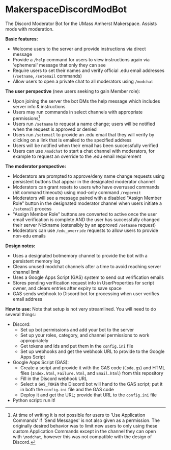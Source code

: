 # MakerspaceDiscordModBot
The Discord Moderator Bot for the UMass Amherst Makerspace. Assists mods with moderation.

**Basic features:**
* Welcome users to the server and provide instructions via direct message
* Provide a `/help` command for users to view instructions again via 'ephemeral' message that only they can see
* Require users to set their names and verify official .edu email addresses (`/setname`, `/setemail` commands)
* Allow users to open a private chat to all moderators using `/modchat`

**The user perspective** (new users seeking to gain Member role):
* Upon joining the server the bot DMs the help message which includes server info & instructions
* Users may run commands in select channels with appropriate permissions[^1]
* Users run `/setname` to request a name change; users will be notified when the request is approved or denied
* Users run `/setemail` to provide an .edu email that they will verify by clicking on a link that is emailed to the specified address
* Users will be notified when their email has been successfully verified
* Users can use `/modchat` to start a chat channel with moderators, for example to request an override to the .edu email requirement 

[^1]: At time of writing it is not possible for users to 'Use Application Commands' if 'Send Messages' is not also given as a permission. The originally desired behavior was to limit new users to only using these custom Application Commands except in the channel they can open with `\modchat`, however this was not compatible with the design of Discord.

**The moderator perspective:**
* Moderators are prompted to approve/deny name change requests using persistent buttons that appear in the designated moderator channel 
* Moderators can grant resets to users who have overrused commands (hit command timeouts) using mod-only command `/repermit`
* Moderators will see a message paired with a disabled "Assign Member Role" button in the designated moderator channel when users initiate a `/setemail` process
* "Assign Member Role" buttons are converted to active once the user email verification is complete AND the user has successfully changed their server Nickname (ostensibly by an approved `/setname` request)
* Moderators can use `/edu_override` requests to allow users to provide non-edu emails

**Design notes:**
* Uses a designated botmemory channel to provide the bot with a persistent memory log
* Cleans unused modchat channels after a time to avoid reaching server channel limit
* Uses a Google Apps Script (GAS) system to send out verification emails
* Stores pending verification request info in UserProperties for script owner, and clears entries after expiry to save space
* GAS sends webhook to Discord bot for processing when user verifies email address

**How to use:**
Note that setup is not very streamlined. You will need to do several things:
* Discord: 
  * Set up bot permissions and add your bot to the server
  * Set up your roles, category, and channel permissions to work appropriately
  * Get tokens and ids and put them in the `config.ini` file
  * Set up webhooks and get the webhook URL to provide to the Google Apps Script
* Google Apps Script (GAS):
  * Create a script and provide it with the GAS code (`Code.gs`) and HTML files (`Index.html`, `Failure.html`, and `Email.html`) from this repository
  * Fill in the Discord webhook URL
  * Select a `GAS_TOKEN` the Discord bot will hand to the GAS script; put it in both the `config.ini` file and the GAS code
  * Deploy it and get the URL; provide that URL to the `config.ini` file
* Python script: run it!

